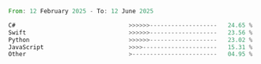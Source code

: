 <!--START_SECTION:Languages-->

```rust
From: 12 February 2025 - To: 12 June 2025

C#                                >>>>>>-------------------   24.65 %
Swift                             >>>>>>-------------------   23.56 %
Python                            >>>>>>-------------------   23.02 %
JavaScript                        >>>>---------------------   15.31 %
Other                             >------------------------   04.95 %
```

<!--END_SECTION:Languages-->
